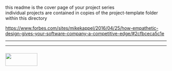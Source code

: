 this readme is the cover page of your project series  
individual projects are contained in copies of the project-template folder within this directory

https://www.forbes.com/sites/mikekappel/2016/04/25/how-empathetic-design-gives-your-software-company-a-competitive-edge/#2cfbceca5c1e

___
___
### <a href="http://elewa.education/blog" target="_blank"><img src="https://user-images.githubusercontent.com/18554853/34921062-506450ae-f97d-11e7-875f-6feeb26ad72d.png" width="100" height="40"/></a>